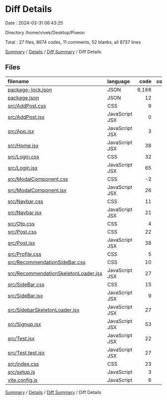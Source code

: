 # Diff Details

Date : 2024-03-31 06:43:25

Directory /home/vivek/Desktop/Pixeon

Total : 27 files,  8674 codes, 11 comments, 52 blanks, all 8737 lines

[Summary](results.md) / [Details](details.md) / [Diff Summary](diff.md) / Diff Details

## Files
| filename | language | code | comment | blank | total |
| :--- | :--- | ---: | ---: | ---: | ---: |
| [package-lock.json](/package-lock.json) | JSON | 8,168 | 0 | 0 | 8,168 |
| [package.json](/package.json) | JSON | 12 | 0 | 0 | 12 |
| [src/AddPost.css](/src/AddPost.css) | CSS | 9 | 0 | 0 | 9 |
| [src/AddPost.jsx](/src/AddPost.jsx) | JavaScript JSX | 0 | 0 | 1 | 1 |
| [src/App.jsx](/src/App.jsx) | JavaScript JSX | 3 | -1 | -1 | 1 |
| [src/Home.jsx](/src/Home.jsx) | JavaScript JSX | 38 | 0 | 0 | 38 |
| [src/Login.css](/src/Login.css) | CSS | 32 | 0 | 8 | 40 |
| [src/Login.jsx](/src/Login.jsx) | JavaScript JSX | 65 | 1 | 4 | 70 |
| [src/ModalComponent.css](/src/ModalComponent.css) | CSS | -2 | 3 | 0 | 1 |
| [src/ModalComponent.jsx](/src/ModalComponent.jsx) | JavaScript JSX | 26 | 0 | 1 | 27 |
| [src/Navbar.css](/src/Navbar.css) | CSS | 11 | 6 | 1 | 18 |
| [src/Navbar.jsx](/src/Navbar.jsx) | JavaScript JSX | 21 | 1 | 4 | 26 |
| [src/Otp.css](/src/Otp.css) | CSS | 4 | 0 | 0 | 4 |
| [src/Post.css](/src/Post.css) | CSS | 22 | 0 | 5 | 27 |
| [src/Post.jsx](/src/Post.jsx) | JavaScript JSX | 38 | -4 | 2 | 36 |
| [src/Profile.css](/src/Profile.css) | CSS | 5 | 0 | 0 | 5 |
| [src/RecommendationSideBar.css](/src/RecommendationSideBar.css) | CSS | 10 | 0 | 1 | 11 |
| [src/RecommendationSkeletonLoader.jsx](/src/RecommendationSkeletonLoader.jsx) | JavaScript JSX | 27 | 0 | 5 | 32 |
| [src/SideBar.css](/src/SideBar.css) | CSS | 15 | 0 | 1 | 16 |
| [src/SideBar.jsx](/src/SideBar.jsx) | JavaScript JSX | 9 | 0 | 1 | 10 |
| [src/SidebarSkeletonLoader.jsx](/src/SidebarSkeletonLoader.jsx) | JavaScript JSX | 27 | 0 | 3 | 30 |
| [src/Signup.jsx](/src/Signup.jsx) | JavaScript JSX | 53 | 0 | 2 | 55 |
| [src/Test.jsx](/src/Test.jsx) | JavaScript JSX | 22 | 0 | 5 | 27 |
| [src/Test.test.jsx](/src/Test.test.jsx) | JavaScript JSX | 27 | 0 | 6 | 33 |
| [src/index.css](/src/index.css) | CSS | 23 | 5 | 1 | 29 |
| [src/setup.js](/src/setup.js) | JavaScript | 3 | 0 | 2 | 5 |
| [vite.config.js](/vite.config.js) | JavaScript | 6 | 0 | 0 | 6 |

[Summary](results.md) / [Details](details.md) / [Diff Summary](diff.md) / Diff Details